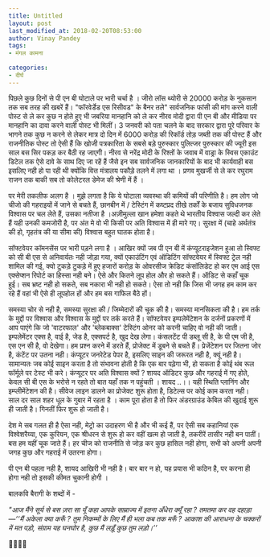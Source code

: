 ```yaml
---
title: Untitled
layout: post
last_modified_at: 2018-02-20T08:53:00
author: Vinay Pandey
tags:
- मंगल कामना

categories:
- दीर्घ
---
```

पिछले कुछ दिनों से पी एन बी घोटाले पर भारी चर्चा है । जीरो लॉस थ्योरी से 20000 करोड़ के नुकसान तक सब तरह की खबरें हैं। "फॉरवेर्डेड एस रिसीवड" के बैनर तले" सार्वजनिक फांसी की मांग करने वाली पोस्ट से ले कर कुछ न होते हुए भी जबरिया मानहानि को ले कर नीरव मोदी द्वारा पी एन बी और मीडिया पर मानहानि का दावा करने वाली पोस्ट भी मिलीं। 3 जनवरी को पता चलने के बाद सरकार द्वारा पूरे परिवार के भागने तक कुछ न करने से लेकर मात्र दो दिन में 6000 करोड़ की रिकॉर्ड तोड़ जब्ती तक की पोस्ट हैं और राजनीतिक पोस्ट तो ऐसी हैं कि  खोजी पत्रकारिता के सबसे बड़े पुरुस्कार पुलित्जर पुरुस्कार की ज्यूरी इस साल बस सिर पकड़ कर बैठी रह जाएगी। नीरव से नरेंद्र मोदी के रिश्तों के जवाब में वाड्रा के स्विस एकाउंट डिटेल तक ऐसे दावे के साथ दिए जा रहें हैं जैसे इन सब सार्वजनिक जानकारियों के बाद भी कार्यवाही बस इसलिए नही हो पा रही थी क्योंकि वित्त मंत्रालय पकौड़े तलने में लगा था । प्रणव मुखर्जी से ले कर रघुराम राजन तक बाकी सब तो कोलेटरल डेमेज की श्रेणी में हैं ।

पर मेरी तकलीफ अलग है । मुझे लगता है कि ये घोटाला व्यवस्था की कमियों की परिणीति है। हम लोग जो चीजो की गहराइयों में जाने से बचते हैं, छानबीन में / टेस्टिंग में कष्टप्रद तीखे तर्कों के बजाय सुविधजनक  विश्वास पर चल लेते हैं, उसका नतीजा है ।अज़ीमुल्ला खान  हमेशा कहते थे भारतीय विश्वास जल्दी कर लेते हैं यही उनकी कमजोरी है, पर अंत मे वो भी किसी पर अति विश्वास में ही मारे गए। सुरक्षा में (चाहे अर्थतंत्र की हो, गृहतंत्र की या सीमा की) विश्वास बहुत घातक होता है।  

सॉफ्टवेयर कॉमनसेंस पर भारी पड़ने लगा है । आखिर क्यों जब पी एन बी में कंप्यूटराइजेशन हुआ  तो स्विफ्ट को सी बी एस से अनिवार्यतः नही जोड़ा गया, क्यों एकाउंटिंग एवं ऑडिटिंग सॉफ्टवेयर में स्विफ्ट ट्रेल नही शामिल की गई, क्यो टुकड़े टुकड़े में हुए हजारों करोड़ के ओवरसीज क्रेडिट कंसॉलिडेट हो कर एम आई एस एक्सेप्शन रिपोर्ट का हिस्सा नही बने। ऐसे और कितने लूप होल और हो सकते हैं। ऑडिट से कहाँ चूक हुई। सब भ्रष्ट नही हो सकते, सब नकारा भी नही हो सकते। ऐसा तो नही कि जिस भी जगह हम काम कर रहे हैं वहां भी ऐसे ही लूपहोल हों और हम बस गाफिल बैठे हों।

 समस्या चोर से नही है, समस्या सुरक्षा की / जिम्मेदारों की चूक की है। समस्या मानसिकता की है। हम तर्क के मुद्दों पर विश्वास और विश्वास के मुद्दों पर तर्क करते हैं। सॉफ्टवेयर इम्पलेमेंटेशन के दर्जनों प्रकरणों में आप पाएंगे कि जो 'वाटरफाल' और 'ब्लेकबाक्स' टेस्टिंग ओनर को करनी चाहिए वो नही की जाती। इम्पलेमेंटर एक्स है, वाई है, जेड है, एक्सपर्ट है, खुद देख लेगा। कंसलटेंट पी डब्लू सी है, के पी एम जी है, एस एन सी है, वो देखेगा। हम प्रश्न करने में डरते हैं, प्रोजेक्ट में डूबने से बचते हैं। प्रेजेंटेशन पर जितना जोर है, कंटेंट पर उतना नही। कंप्यूटर जनरेटेड पेपर है, इसलिए साइन की जरूरत नही है, क्यूं नही है। सामान्यतः जब कोई साइन करता है तो संभावना होती है कि एक बार पढ़ेगा भी, हो सकता है कोई थंब रूल फॉर्मूले पर टेस्ट भी करे। कंप्यूटर पर अति विश्वास क्यों ? शायद ऑडिटर कुछ और गहराई में गए होते, केवल सी बी एस के भरोसे न रहते तो बात यहाँ तक न पहुंचती । शायद ..।। यही स्थिति प्लानिंग और इम्प्लीमेंटेशन की है। सीवेज लाइन डालने का प्रोजेक्ट शुरू होता है, डिटेल्स पर कोई काम करता नही। साल दर साल शहर धूल के गुबार में रहता है । काम पूरा होता है तो फिर अंडरग्राउंड केबिल की खुदाई शुरू ही जाती है। गिनतीं फिर शुरू हो जाती है। 

देश मे सब गलत ही है ऐसा नही, मेट्रो का उदाहरण भी है और भी कई हैं, पर ऐसी सब कहानियां एक विश्वेशरैय्या, एक कुरियन, एक श्रीधरन से शुरू हो कर वहीं खत्म हो जाती है, तकरीरें तासीर नही बन पातीं। बस हम यहीं चूक जाते हैं। हर चीज को राजनीति से जोड़ कर कुछ हासिल नही होगा, सभी को अपनी अपनी जगह कुछ और गहराई में उतरना होगा। 

पी एन बी पहला नही है, शायद आखिरी भी नही है। बार बार न हो, यह प्रयास भी कठिन है, पर करना ही होगा नही तो इसकी कीमत चुकानी होगी ।

बालकवि बैरागी के शब्दों में -

*"आज मैंने सूर्य से बस ज़रा सा यूँ कहा*
*आपके साम्राज्य में इतना अँधेरा क्यूँ रहा ?*
*तमतमा कर वह दहाड़ा—‘‘मैं अकेला क्या करूँ ?*
*तुम निकम्मों के लिए मैं ही भला कब तक मरूँ ?*
*आकाश की आराधना के चक्करों में मत पड़ो,*
*संग्राम यह घनघोर है, कुछ मैं लड़ूँ कुछ तुम लड़ो।’’*

🙏🌷🌷🙏


